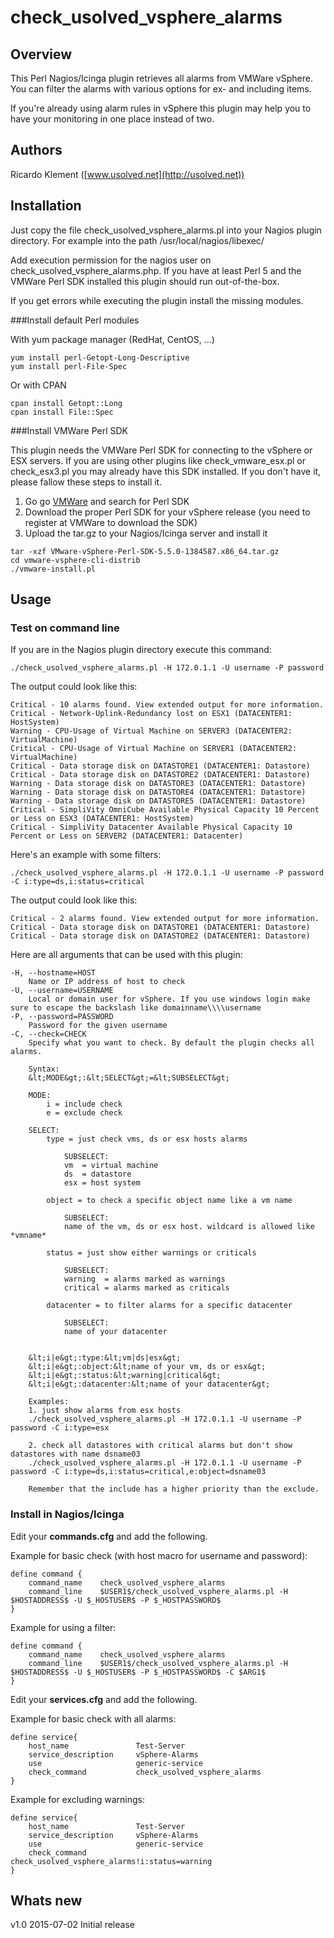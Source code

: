 # check_usolved_vsphere_alarms

## Overview

This Perl Nagios/Icinga plugin retrieves all alarms from VMWare vSphere.
You can filter the alarms with various options for ex- and including items.

If you're already using alarm rules in vSphere this plugin may help you to have your monitoring in one place instead of two.

## Authors

Ricardo Klement ([www.usolved.net](http://usolved.net))

## Installation

Just copy the file check_usolved_vsphere_alarms.pl into your Nagios plugin directory.
For example into the path /usr/local/nagios/libexec/

Add execution permission for the nagios user on check_usolved_vsphere_alarms.php.
If you have at least Perl 5 and the VMWare Perl SDK  installed this plugin should run out-of-the-box.

If you get errors while executing the plugin install the missing modules.

###Install default Perl modules

With yum package manager (RedHat, CentOS, ...)
```
yum install perl-Getopt-Long-Descriptive
yum install perl-File-Spec
```

Or with CPAN
```
cpan install Getopt::Long
cpan install File::Spec
```


###Install VMWare Perl SDK

This plugin needs the VMWare Perl SDK for connecting to the vSphere or ESX servers. If you are using other plugins like check_vmware_esx.pl or check_esx3.pl you may already have this SDK installed. If you don't have it, please fallow these steps to install it.

1. Go go [VMWare](https://my.vmware.com/web/vmware/downloads) and search for Perl SDK
2. Download the proper Perl SDK for your vSphere release (you need to register at VMWare to download the SDK)
3. Upload the tar.gz to your Nagios/Icinga server and install it

```
tar -xzf VMware-vSphere-Perl-SDK-5.5.0-1384587.x86_64.tar.gz
cd vmware-vsphere-cli-distrib
./vmware-install.pl
```


## Usage

### Test on command line
If you are in the Nagios plugin directory execute this command:

```
./check_usolved_vsphere_alarms.pl -H 172.0.1.1 -U username -P password
```

The output could look like this:

```
Critical - 10 alarms found. View extended output for more information.
Critical - Network-Uplink-Redundancy lost on ESX1 (DATACENTER1: HostSystem)
Warning - CPU-Usage of Virtual Machine on SERVER3 (DATACENTER2: VirtualMachine)
Critical - CPU-Usage of Virtual Machine on SERVER1 (DATACENTER2: VirtualMachine)
Critical - Data storage disk on DATASTORE1 (DATACENTER1: Datastore)
Critical - Data storage disk on DATASTORE2 (DATACENTER1: Datastore)
Warning - Data storage disk on DATASTORE3 (DATACENTER1: Datastore)
Warning - Data storage disk on DATASTORE4 (DATACENTER1: Datastore)
Warning - Data storage disk on DATASTORE5 (DATACENTER1: Datastore)
Critical - SimpliVity OmniCube Available Physical Capacity 10 Percent or Less on ESX3 (DATACENTER1: HostSystem)
Critical - SimpliVity Datacenter Available Physical Capacity 10 Percent or Less on SERVER2 (DATACENTER1: Datacenter)
```

Here's an example with some filters:

```
./check_usolved_vsphere_alarms.pl -H 172.0.1.1 -U username -P password -C i:type=ds,i:status=critical
```

The output could look like this:

```
Critical - 2 alarms found. View extended output for more information.
Critical - Data storage disk on DATASTORE1 (DATACENTER1: Datastore)
Critical - Data storage disk on DATASTORE2 (DATACENTER1: Datastore)
```

Here are all arguments that can be used with this plugin:

```
-H, --hostname=HOST
    Name or IP address of host to check
-U, --username=USERNAME
    Local or domain user for vSphere. If you use windows login make sure to escape the backslash like domainname\\\\username
-P, --password=PASSWORD
    Password for the given username
-C, --check=CHECK
    Specify what you want to check. By default the plugin checks all alarms.

    Syntax:
    &lt;MODE&gt;:&lt;SELECT&gt;=&lt;SUBSELECT&gt;

    MODE:
    	i = include check
    	e = exclude check

    SELECT:
    	type = just check vms, ds or esx hosts alarms

    		SUBSELECT:
    		vm  = virtual machine
    		ds  = datastore
    		esx = host system

    	object = to check a specific object name like a vm name

    		SUBSELECT:
    		name of the vm, ds or esx host. wildcard is allowed like *vmname*

    	status = just show either warnings or criticals

    		SUBSELECT:
    		warning  = alarms marked as warnings
    		critical = alarms marked as criticals

    	datacenter = to filter alarms for a specific datacenter

    		SUBSELECT:
    		name of your datacenter


    &lt;i|e&gt;:type:&lt;vm|ds|esx&gt;
    &lt;i|e&gt;:object:&lt;name of your vm, ds or esx&gt;
    &lt;i|e&gt;:status:&lt;warning|critical&gt;
    &lt;i|e&gt;:datacenter:&lt;name of your datacenter&gt;

    Examples:
    1. just show alarms from esx hosts
    ./check_usolved_vsphere_alarms.pl -H 172.0.1.1 -U username -P password -C i:type=esx

    2. check all datastores with critical alarms but don't show datastores with name dsname03
    ./check_usolved_vsphere_alarms.pl -H 172.0.1.1 -U username -P password -C i:type=ds,i:status=critical,e:object=dsname03

    Remember that the include has a higher priority than the exclude.
```

### Install in Nagios/Icinga

Edit your **commands.cfg** and add the following.

Example for basic check (with host macro for username and password):

```
define command {
    command_name    check_usolved_vsphere_alarms
    command_line    $USER1$/check_usolved_vsphere_alarms.pl -H $HOSTADDRESS$ -U $_HOSTUSER$ -P $_HOSTPASSWORD$
}
```

Example for using a filter:

```
define command {
    command_name    check_usolved_vsphere_alarms
    command_line    $USER1$/check_usolved_vsphere_alarms.pl -H $HOSTADDRESS$ -U $_HOSTUSER$ -P $_HOSTPASSWORD$ -C $ARG1$
}
```

Edit your **services.cfg** and add the following.

Example for basic check with all alarms:

```
define service{
	host_name				Test-Server
	service_description		vSphere-Alarms
	use						generic-service
	check_command			check_usolved_vsphere_alarms
}
```

Example for excluding warnings:

```
define service{
	host_name				Test-Server
	service_description		vSphere-Alarms
	use						generic-service
	check_command			check_usolved_vsphere_alarms!i:status=warning
}
```

## Whats new

v1.0 2015-07-02
Initial release

